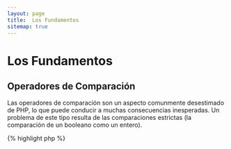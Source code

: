 ```yaml
---
layout: page
title:  Los Fundamentos
sitemap: true
---
```


# Los Fundamentos

## Operadores de Comparación

Las operadores de comparación son un aspecto comunmente desestimado de PHP, lo que
puede conducir a muchas consecuencias inesperadas. Un problema de este tipo resulta
de las comparaciones estrictas (la comparación de un booleano como un entero).

{% highlight php %}
<?php
$a = 5;   // 5 as an integer

var_dump($a == 5);       // compare value; return true
var_dump($a == '5');     // compare value (ignore type); return true
var_dump($a === 5);      // compare type/value (integer vs. integer); return true
var_dump($a === '5');    // compare type/value (integer vs. string); return false

/**
 * Strict comparisons
 */
if (strpos('testing', 'test')) {    // 'test' is found at position 0, which is interpreted as the boolean 'false'
    // code...
}

// vs.

if (strpos('testing', 'test') !== false) {    // true, as strict comparison was made (0 !== false)
    // code...
}
{% endhighlight %}

* [Operadores de comparación](http://php.net/language.operators.comparison)
* [Tabla de comparación](http://php.net/types.comparisons)
* [Comparison cheatsheet](http://phpcheatsheets.com/index.php?page=compare)

## Sentencias condicionales

### Sentencia if

Cuando usamos la sentencia 'if/else' dentro de una función o método de una clase,
hay un error común al creer que 'else' debe ser usada para manejar un posible resultado.
Sin embargo si el resultado es para fijar el valor de retorno, 'else' no es necesario
porque 'return' terminará la función, con lo que resulta que 'else' es irrelevante.

{% highlight php %}
<?php
function test($a)
{
    if ($a) {
        return true;
    } else {
        return false;
    }
}

// vs.

function test($a)
{
    if ($a) {
        return true;
    }
    return false;    // else is not necessary
}

// or even shorter:

function test($a)
{
    return (bool) $a;
}

{% endhighlight %}

* [If statements](http://php.net/control-structures.if)

### Sentencia Switch

Las sentencias _switch_ son una buena manera de evitar escribir interminables
sentencias _if_ y _else_, pero hay algunas cosas de las que debemos saber:

- La sentencia _switch_ solo compara el valor y no el tipo (equivale a '==')
- La sentencia _switch_ itera caso por caso hasta encontrar la coincidencia.
Si no se encuentra una coincidencia el caso 'default', en caso de estar definido,
será usado.
- Sin un 'break' los casos continuarán implementandose hasta alcanzar un break/return.
- Dentro de una función el uso de 'return' sustrae la necesidad de un 'break',
Aquel finaliza la función.

{% highlight php %}
<?php
$answer = test(2);    // the code from both 'case 2' and 'case 3' will be implemented

function test($a)
{
    switch ($a) {
        case 1:
            // code...
            break;             // break is used to end the switch statement
        case 2:
            // code...         // with no break, comparison will continue to 'case 3'
        case 3:
            // code...
            return $result;    // within a function, 'return' will end the function
        default:
            // code...
            return $error;
    }
}
{% endhighlight %}

* [Switch statements](http://php.net/control-structures.switch)
* [PHP switch](http://phpswitch.com/)

## Espacio de nombre globales

Cuando se usan espacios de nombres te encontraras que las funciones internas son
oculatadas por las funciones que tu escribiste. Esto se arregla haciendo referencia
a la funcióm global con el uso de la barra inversa antes del nombre de la función.

{% highlight php %}
<?php
namespace phptherightway;

function fopen()
{
    $file = \fopen();    // Our function name is the same as an internal function.
                         // Execute the function from the global space by adding '\'.
}

function array()
{
    $iterator = new \ArrayIterator();    // ArrayIterator is an internal class. Using its name without a backslash
                                         // will attempt to resolve it within your namespace.
}
{% endhighlight %}

* [Global space](http://php.net/language.namespaces.global)
* [Global rules](http://php.net/userlandnaming.rules)

## Strings

### Concatenación

- Si una linea se extiende más allá de la longitud de linea recomendada (120 caracteres),
considere concatenar la linea.
- Por legibilidad es mejor usar el _operador de concatenación_ antes que el _operador
de asignación sobre concatenación_.
- Mientras se este en el alcance de la variables se debe identar cuando la concatenación
precisa una nueva linea.

{% highlight php %}
<?php
$a  = 'Multi-line example';    // concatenating assignment operator (.=)
$a .= "\n";
$a .= 'of what not to do';

// vs

$a = 'Multi-line example'      // concatenation operator (.)
    . "\n"                     // indenting new lines
    . 'of what to do';
{% endhighlight %}

* [String Operators](http://php.net/language.operators.string)

### Cadenas de caracteres

Las cadenas de caracteres son una serie de caracteres, esto suena bastante simple.
Pero hay diferentes tipos de cadenas y ellas tienen una sintaxis un poco diferente
y un comportamiento un poco diferente.

#### Comillas simples

Las comillas simples son usadas para denotar una "cadena de caracteres literal".
Las cadenas de caracteres literales no intentan resolver los caracteres especiales
o las variables.

Si se usan comillas simples y se introduce un nombre de variable en una cadena de
caracteres, por ejemplo: 'some $thing', se tendrá como salida exactamente el mismo
nombre de la variable $thing. Por el contrario si se usan comillas dobles se intentará
evaluar el nombre de variable $thing y se muestra un error si la variable no fue
encontrada.

{% highlight php %}
<?php
echo 'This is my string, look at how pretty it is.';    // no need to parse a simple string

/**
 * Output:
 *
 * This is my string, look at how pretty it is.
 */
{% endhighlight %}

* [Single quote](http://php.net/language.types.string#language.types.string.syntax.single)

#### Comillas dobles

Las comillas dobles son la navaja de la armada suiza. Ellas no solo evaluan variables
como ya hemos dicho, además, evaluan todo el conjunto de caracteres especiales,
como `\n` para una nueva linea o `\t` para una tabulación.


{% highlight php %}
<?php
echo 'phptherightway is ' . $adjective . '.'     // a single quotes example that uses multiple concatenating for
    . "\n"                                       // variables and escaped string
    . 'I love learning' . $code . '!';

// vs

echo "phptherightway is $adjective.\n I love learning $code!"  // Instead of multiple concatenating, double quotes
                                                               // enables us to use a parsable string
{% endhighlight %}

Las comillas dobles pueden contener variables, a esto se llama interpolación.

{% highlight php %}
<?php
$juice = 'plum';
echo "I like $juice juice";    // Output: I like plum juice
{% endhighlight %}

Cuando se usa la interpolación es común añadir a la variable otro
caracter. Resultará un poco confuso determinar que es un nombre de una variable
y que es un caracter literal.

Para resolver este problema se debe envolver la variable dentro de un par de llaves.

{% highlight php %}
<?php
$juice = 'plum';
echo "I drank some juice made of $juices";    // $juice cannot be parsed

// vs

$juice = 'plum';
echo "I drank some juice made of {$juice}s";    // $juice will be parsed

/**
 * Complex variables will also be parsed within curly brackets
 */

$juice = array('apple', 'orange', 'plum');
echo "I drank some juice made of {$juice[1]}s";   // $juice[1] will be parsed
{% endhighlight %}

* [Double quotes](http://php.net/language.types.string#language.types.string.syntax.double)

#### Nowdoc

Nowdoc fue agregado en 5.3 e internamente se comporta de la misma manera que las comillas simples
con la excepción de que es más útil cundo se usan cadenas de caracteres de multiples lineas sin la
necesidad de concatenar.

{% highlight php %}
<?php
$str = <<<'EOD'             // initialized by <<<
Example of string
spanning multiple lines
using nowdoc syntax.
$a does not parse.
EOD;                        // closing 'EOD' must be on it's own line, and to the left most point

/**
 * Output:
 *
 * Example of string
 * spanning multiple lines
 * using nowdoc syntax.
 * $a does not parse.
 */
{% endhighlight %}

* [Nowdoc syntax](http://php.net/language.types.string#language.types.string.syntax.nowdoc)

#### Heredoc

Heredoc internamente se comporta de la misma manera que las comillas dobles con
la excepción de que es más útil cuando se usan codenas de caracteres de muchas lineas
evitando la necesidad de concatenar.

{% highlight php %}
<?php
$a = 'Variables';

$str = <<<EOD               // initialized by <<<
Example of string
spanning multiple lines
using heredoc syntax.
$a are parsed.
EOD;                        // closing 'EOD' must be on it's own line, and to the left most point

/**
 * Output:
 *
 * Example of string
 * spanning multiple lines
 * using heredoc syntax.
 * Variables are parsed.
 */
{% endhighlight %}

* [Heredoc syntax](http://php.net/language.types.string#language.types.string.syntax.heredoc)

### ¿Cual es más rápido?

Hay un mito alrededor de las cadenas de caracteres con comillas simples en las que
estas son un poco mas rápidas que las cadenas de caracteres con comillas dobles.
Esto es básicamente falso.

Si se esta definiendo una cadena de caracteres simple y no se intenta concatenar
valores ni nada complicado entonces tanto las comillas simples como las dobles serán
completamente identícas. Ninguno será más rápido.

Si se esta concatenando multiples cadenas de caracteres de cualquier tipo o interpolando valores
dentro de una cadena de caracteres con comillas dobles, entonces, el resultado puede
variar. Si se esta trabajando con un pequeño número de valores la concatenación es
minimamente más rápida. Con muchos valores la interpolación es minimanmente más rápido.

Sin importar que se este haciedno con las cadenas de caracteres, ninguno de los tipos
tendra algún impacto notable en su aplicación. Intentar escribir código de una u otra
manera como ejercicio es inútil, así que evite esta micro-optimización a menos que
realmente entienda el significado e impacto de la diferencia.

* [Disproving the Single Quotes Performance Myth](http://nikic.github.io/2012/01/09/Disproving-the-Single-Quotes-Performance-Myth.html)


## Operadores ternarios

Los operadores ternarios son un bueno forma de condesar código pero a menudo son usados en exceso.
Mientras que los operadores ternarios pueden ser amontonados/anidados, es aconsejable usar uno por
linea por legibilidad.

{% highlight php %}
<?php
$a = 5;
echo ($a == 5) ? 'yay' : 'nay';
{% endhighlight %}

En comparación este ejemplo sacrifica totalmente la legibilidad para reducir el número de lineas.

{% highlight php %}
<?php
echo ($a) ? ($a == 5) ? 'yay' : 'nay' : ($b == 10) ? 'excessive' : ':(';    // excess nesting, sacrificing readability
{% endhighlight %}

Para 'return' un valor con operadores ternarios se debe usar una correcta sintaxis.

{% highlight php %}
<?php
$a = 5;
echo ($a == 5) ? return true : return false;    // this example will output an error

// vs

$a = 5;
return ($a == 5) ? 'yay' : 'nope';    // this example will return 'yay'

{% endhighlight %}

Debe ser notado que no se necesita usar un operador ternario para regresar un valor boleano. Un ejemplo de esto
pude ser.

{% highlight php %}
<?php
$a = 3;
return ($a == 3) ? true : false; // Will return true or false if $a == 3

// vs

$a = 3;
return $a == 3; // Will return true or false if $a == 3

{% endhighlight %}

Esto mismo se puede decir para todos los operadores (===, !==, !=, ==, etc).

#### Usando paréntesis con operadore ternarios en fornularios y fubciones

Cuando se usa un operador ternario los paréntesis pueden mejorar la legibilidad del código y además incluir
uniones dentro de un blocke de sentencias. Un ejemplo de cuando no hay necesidad de usar parentesis es:

{% highlight php %}
<?php
$a = 3;
return ($a == 3) ? "yay" : "nope"; // return yay or nope if $a == 3

// vs

$a = 3;
return $a == 3 ? "yay" : "nope"; // return yay or nope if $a == 3
{% endhighlight %}

Usar paréntesis tambien nos ofrece la capacidad de crear uniones dentro de un bloque de sentencia en donde el bloque
será comprobado como un todo. Así, el ejemplo de abajo regresará true si ambos ($a == 3 and $b == 4) son true y $c == 5 es
tambíen true.

{% highlight php %}
<?php
return ($a == 3 && $b == 4) && $c == 5;
{% endhighlight %}

Otro ejemplo es el pedaso de abajo que regresará true si ($a != 3 AND $b != 4) OR $c == 5.

{% highlight php %}
<?php
return ($a != 3 && $b != 4) || $c == 5;
{% endhighlight %}

Since PHP 5.3, it is possible to leave out the middle part of the ternary operator.
Expression "expr1 ?: expr3" returns expr1 if expr1 evaluates to TRUE, and expr3 otherwise.

* [Ternary operators](http://php.net/language.operators.comparison)

## Variable declarations

At times, coders attempt to make their code "cleaner" by declaring predefined variables with a different name. What
this does in reality is to double the memory consumption of said script. For the example below, let us say an example
string of text contains 1MB worth of data, by copying the variable you've increased the scripts execution to 2MB.

{% highlight php %}
<?php
$about = 'A very long string of text';    // uses 2MB memory
echo $about;

// vs

echo 'A very long string of text';        // uses 1MB memory
{% endhighlight %}

* [Performance tips](http://web.archive.org/web/20140625191431/https://developers.google.com/speed/articles/optimizing-php)
